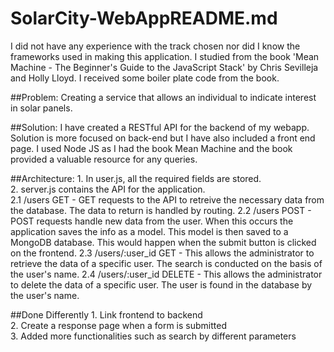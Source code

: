 # SolarCity-WebAppREADME.md

I did not have any experience with the track chosen nor did I know the frameworks used in making this application. I studied from the book 'Mean Machine - The Beginner's Guide to the JavaScript Stack' by Chris Sevilleja and Holly Lloyd. I received some boiler plate code from the book.

##Problem:
Creating a service that allows an individual to indicate interest in solar panels. 

##Solution:
I have created a RESTful API for the backend of my webapp. Solution is more focused on back-end but I have also included a front end page. I used Node JS as I had the book Mean Machine and the book provided a valuable resource for any queries. 


##Architecture:
    1. In user.js, all the required fields are stored. <br/>
    2. server.js contains the API for the application. <br/>
        2.1 /users GET - GET requests to the API to retreive the necessary data from the database. The data to return is handled by routing.
        2.2 /users POST - POST requests handle new data from the user. When this occurs the application saves the info as a model. This model is then saved to a MongoDB database. This would happen when the submit button is clicked on the frontend. 
        2.3 /users/:user_id GET - This allows the administrator to retrieve the data of a specific user. The search is conducted on the basis of the user's name.
        2.4 /users/:user_id DELETE - This allows the administrator to delete the data of a specific user. The user is found in the database by the user's name.

##Done Differently
    1. Link frontend to backend <br>
    2. Create a response page when a form is submitted <br>
    3. Added more functionalities such as search by different parameters <br>
